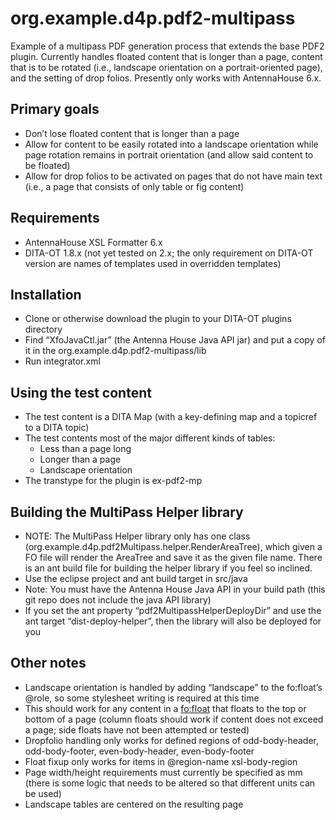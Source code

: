 # org.example.d4p.pdf2-multipass
Example of a multipass PDF generation process that extends the base PDF2 plugin. Currently handles floated content that is longer than a page, content that is to be rotated (i.e., landscape orientation on a portrait-oriented page), and the setting of drop folios. Presently only works with AntennaHouse 6.x.

## Primary goals
* Don’t lose floated content that is longer than a page
* Allow for content to be easily rotated into a landscape orientation while page rotation remains in portrait orientation (and allow said content to be floated)
* Allow for drop folios to be activated on pages that do not have main text (i.e., a page that consists of only table or fig content)

## Requirements
* AntennaHouse XSL Formatter 6.x
* DITA-OT 1.8.x (not yet tested on 2.x; the only requirement on DITA-OT version are names of templates used in overridden templates)

## Installation
* Clone or otherwise download the plugin to your DITA-OT plugins directory
* Find “XfoJavaCtl.jar” (the Antenna House Java API jar) and put a copy of it in the org.example.d4p.pdf2-multipass/lib
* Run integrator.xml

## Using the test content
* The test content is a DITA Map (with a key-defining map and a topicref to a DITA topic)
* The test contents most of the major different kinds of tables:
    * Less than a page long
    * Longer than a page
    * Landscape orientation
* The transtype for the plugin is ex-pdf2-mp

## Building the MultiPass Helper library
* NOTE: The MultiPass Helper library only has one class (org.example.d4p.pdf2Multipass.helper.RenderAreaTree), which given a FO file will render the AreaTree and save it as the given file name. There is an ant build file for building the helper library if you feel so inclined.
* Use the eclipse project and ant build target in src/java
* Note: You must have the Antenna House Java API in your build path (this git repo does not include the java API library)
* If you set the ant property “pdf2MultipassHelperDeployDir” and use the ant target “dist-deploy-helper”, then the library will also be deployed for you

## Other notes
* Landscape orientation is handled by adding “landscape” to the fo:float’s @role, so some stylesheet writing is required at this time
* This should work for any content in a <fo:float> that floats to the top or bottom of a page (column floats should work if content does not exceed a page; side floats have not been attempted or tested)
* Dropfolio handling only works for defined regions of odd-body-header, odd-body-footer, even-body-header, even-body-footer
* Float fixup only works for items in @region-name xsl-body-region
* Page width/height requirements must currently be specified as mm (there is some logic that needs to be altered so that different units can be used)
* Landscape tables are centered on the resulting page
